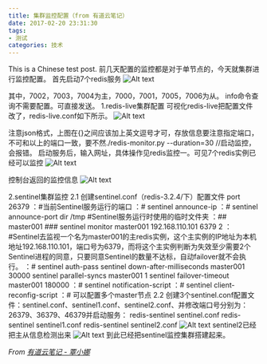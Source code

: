 ```yaml
---
title: 集群监控配置（from 有道云笔记）
date: 2017-02-20 23:31:30
tags:
- 测试
categories: 技术
---
```


This is a Chinese test post.
前几天配置的监控都是对于单节点的，今天就集群进行监控配置。
首先启动7个redis服务
![Alt text](https://qinxn6.github.io/image/1.png "qxn")


其中，7002，7003，7004为主，7000，7001，7005，7006为从。
info命令查询不需要配置。可直接发送。
1.redis-live集群配置
可视化redis-live把配置文件改了，redis-live.conf如下所示。
![Alt text](https://qinxn6.github.io/image/2.png "qxn")

注意json格式，上图在{}之间应该加上英文逗号才可，存放信息要注意指定端口，不可和以上的端口一致，要不然./redis-monitor.py --duration=30     //启动监控，会报错。
启动服务后，输入网址，具体操作见redis监控一。可见7个redis实例已经可以监控
![Alt text](https://qinxn6.github.io/image/3.png "qxn")



控制台返回的监控信息
![Alt text](https://qinxn6.github.io/image/4.png "qxn")

2.sentinel集群监控
2.1 创建sentinel.conf（redis-3.2.4/下）配置文件
port 26379     ：#当前Sentinel服务运行的端口
               ：# sentinel announce-ip <ip>
               ：# sentinel announce-port <port>
dir /tmp        #Sentinel服务运行时使用的临时文件夹
：## master001 ###
sentinel monitor master001 192.168.110.101 6379 2
：#Sentinel去监视一个名为master001的主redis实例，这个主实例的IP地址为本机地址192.168.110.101，端口号为6379，而将这个主实例判断为失效至少需要2个 Sentinel进程的同意，只要同意Sentinel的数量不达标，自动failover就不会执行。
：# sentinel auth-pass <master-name> <password>
sentinel down-after-milliseconds master001 30000
sentinel parallel-syncs master001 1
sentinel failover-timeout master001 180000
：# sentinel notification-script <master-name> <script-path>
：# sentinel client-reconfig-script <master-name> <script-path>
：# 可以配置多个master节点
2.2 创建3个sentinel.conf配置文件：sentinel.conf、sentinel1.conf、sentinel2.conf、并修改端口号分别为：26379、36379、46379并启动服务：
redis-sentinel sentinel.conf
redis-sentinel sentinel1.conf
redis-sentinel sentinel2.conf
![Alt text](https://qinxn6.github.io/image/5.png "qxn")
sentinel2已经把主从信息检测出来
![Alt text](https://qinxn6.github.io/image/6.png "qxn")
到此已经把sentinel监控集群搭建起来。

*From [有道云笔记 - 覃小娜](http://note.youdao.com/noteshare?id=7c29f2502eff6a2068603abc95fe56d0)*
